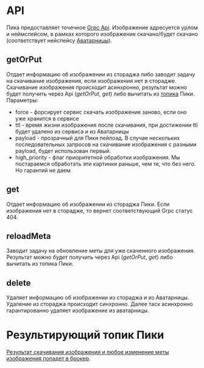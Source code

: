 # API

Пика предоставляет точечное [Grpc Api](https://github.com/YandexClassifieds/schema-registry/blob/master/proto/pica/pica_service.proto).
Изображение адресуется урлом и неймспейсом, в рамках которого изображение скачано/будет скачано (соответствует нейспейсу [Аватарницы](https://wiki.yandex-team.ru/mds/avatars/)).

## getOrPut
Отдает информацию об изображении из стораджа либо заводит задачу на скачивание изображения, если изображения нет в сторадже.
Скачивание изображения происходит асинхронно, результат можно будет получить через Api (_getOrPut_, _get_) либо вычитать из [топика](./broker.md) Пики.
Параметры:
- force - форсирует сервис скачать изображение заново, если оно уже хранится в сервисе
- ttl - время жизни изображения после скачивания, при достижении ttl будет удалено из сервиса и из Аватарницы
- payload - прозрачный для Пики пейлоад. В случае нескольких последовательных запросов на скачивание изображения с разными payload, будет использован первый.
- high_priority - флаг приоритетной обработки изображения. Мы постараемся обработать эти картинки раньше, чем те, что без него. Но гарантий не даем 

## get
Отдает информацию об изображении из стораджа Пики.
Если изображения нет в сторадже, то вернет соответствующий Grpc статус 404.

## reloadMeta
Заводит задачу на обновление меты для уже скаченного изображения.
Результат можно будет получить через Api (_getOrPut_, _get_) либо вычитать из топика Пики.

## delete
Удаляет информацию об изображении из стораджа и из Аватарницы.
Удаление из стораджа происходит синхронно. Далее таск асинхронно гарантированно удаляет изображение из аватарницы.

# Результирующий топик Пики
[Результат скачивания изображения и любое изменение меты изображения попадет в брокер](./broker.md).
